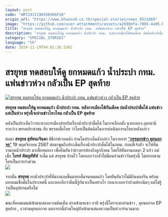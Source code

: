 ```yaml
---
layout: post
code: "ART2411190356XHGF18"
origin_url: "https://www.khaosod.co.th/special-stories/news_9511669"
image: "https://github.com/user-attachments/assets/a2698efa-7895-4a95-b08b-0864f93f4d7d"
title: "สรยุทธ ทดสอบให้ดู ยกหมดแก้ว น้ำประปา กทม. แฟนข่าวห่วง กลัวเป็น EP สุดท้าย"
description: "สรยุทธ ทดสอบให้ดู ยกหมดแก้ว น้ำประปา กทม. หลังการเมืองโต้กันเดือด ปมน้ำประปาดื่มได้ แฟนข่าวแห่เป็นห่วง พรุ่งนี้จะอ่านข่าวไหวไหม กลัวเป็น EP สุดท้าย"
category: "SPECIAL_STORIES"
language: "th"
date: 2024-11-19T04:01:26.536Z
---
```


# สรยุทธ ทดสอบให้ดู ยกหมดแก้ว น้ำประปา กทม. แฟนข่าวห่วง กลัวเป็น EP สุดท้าย

[![สรยุทธ ทดสอบให้ดู ยกหมดแก้ว น้ำประปา กทม. แฟนข่าวห่วง กลัวเป็น EP สุดท้าย](https://www.khaosod.co.th/wpapp/uploads/2024/11/water.jpg "สรยุทธ ทดสอบให้ดู ยกหมดแก้ว น้ำประปา กทม. แฟนข่าวห่วง กลัวเป็น EP สุดท้าย")](https://www.khaosod.co.th/wpapp/uploads/2024/11/water.jpg)

**สรยุทธ ทดสอบให้ดู ยกหมดแก้ว น้ำประปา กทม. หลังการเมืองโต้กันเดือด ปมน้ำประปาดื่มได้ แฟนข่าวแห่เป็นห่วง พรุ่งนี้จะอ่านข่าวไหวไหม กลัวเป็น EP สุดท้าย**

หลังเป็นประเด็นวิวาทะทางการเมืองสำหรับเรื่องน้ำประปาดื่มได้ ในการเลือกตั้ง นายกอบจ.อุดรธานี ระหว่าง พรรคประชาชน กับ พรรคเพื่อไทย ว่าใครเป็นต้นคิดในการดำเนินการนโยบายดังกล่าว

ต่อมา **สรยุทธ สุทัศนะจินดา** พิธีกรข่าวคนดัง อ่านในประเด็นดังกล่าว ในรายการ [“**กรรมกรข่าว คุยนอกจอ**“](https://www.youtube.com/watch?v=lnzopdnY7D8) 19 พฤศจิกายน 2567 ต่อมาพูดถึงประเด็นเรื่องน้ำประปาดื่มได้ในกทม. ก่อนที่เจ้าตัว จะให้ทีมงานกดน้ำประปา มาเพื่อทดลอง เพื่อยืนยันว่าข่าวสารต้องถึงลูกถึงคน โดยให้ทีมงานกดมา 2 แก้ว แต่เมื่อ **ไบรท์ พิชญทัฬห์** จะดื่ม แต่ สรยุทธ ห้ามไว้ โดยบอกว่ากลัวไม่มีคนอ่านข่าววันพรุ่งนี้ ไม่อยากตามใครเป็นการเร่งด่วน  
[![](https://www.khaosod.co.th/wpapp/uploads/2024/11/1-43-696x386.jpg)](https://www.khaosod.co.th/wpapp/uploads/2024/11/1-43.jpg)

จากนั้น **สรยุทธ** ยกน้ำประปาที่ทีมงานกดขึ้นมายกดื่มจนหมดแก้ว โดยยืนยันว่าไม่มีกินคลอรีน พร้อมบอกผมเชื่อมั่นในประเทศนี้ และบอกอีกว่าคืนนี้รู้กันจะเป็นอย่างไร ก่อนจะบอกว่าปวดท้องนิดๆ แต่ไม่รู้ว่าเป็นอุปทานหรือไม่  
[![](https://www.khaosod.co.th/wpapp/uploads/2024/11/2-27-696x358.jpg)](https://www.khaosod.co.th/wpapp/uploads/2024/11/2-27.jpg)

ขณะที่คอมเมนต์เข้ามาแสดงความคิดเห็น ต่างเข้ามาแซว อาทิ พรุ่งนี้ใครจะมาอ่านข่าว , คุยนอกจอ EP สุดท้าย , อวสานคุยนอกจอ นอกจากนี้ส่วนใหญ่ยังเข้ามาแสดงความเป็นห่วงจำนวนมาก



